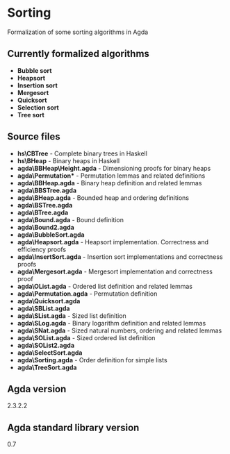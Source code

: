 # Sorting

Formalization of some sorting algorithms in Agda

## Currently formalized algorithms ##
- **Bubble sort**
- **Heapsort**
- **Insertion sort**
- **Mergesort**
- **Quicksort**
- **Selection sort**
- **Tree sort**

## Source files ##
- **hs\CBTree** - Complete binary trees in Haskell
- **hs\BHeap** - Binary heaps in Haskell
- **agda\BBHeap\Height.agda** - Dimensioning proofs for binary heaps
- **agda\Permutation\*** - Permutation lemmas and related definitions
- **agda\BBHeap.agda** - Binary heap definition and related lemmas
- **agda\BBSTree.agda**
- **agda\BHeap.agda** - Bounded heap and ordering definitions
- **agda\BSTree.agda**
- **agda\BTree.agda**
- **agda\Bound.agda** - Bound definition
- **agda\Bound2.agda**
- **agda\BubbleSort.agda**
- **agda\Heapsort.agda** - Heapsort implementation. Correctness and efficiency proofs
- **agda\InsertSort.agda** - Insertion sort implementations and correctness proofs
- **agda\Mergesort.agda** - Mergesort implementation and correctness proof
- **agda\OList.agda** - Ordered list definition and related lemmas
- **agda\Permutation.agda** - Permutation definition
- **agda\Quicksort.agda**
- **agda\SBList.agda**
- **agda\SList.agda** - Sized list definition
- **agda\SLog.agda** - Binary logarithm definition and related lemmas
- **agda\SNat.agda** - Sized natural numbers, ordering and related lemmas
- **agda\SOList.agda** - Sized ordered list definition
- **agda\SOList2.agda**
- **agda\SelectSort.agda**
- **agda\Sorting.agda** - Order definition for simple lists
- **agda\TreeSort.agda**

## Agda version ##
2.3.2.2

## Agda standard library version ##
0.7
